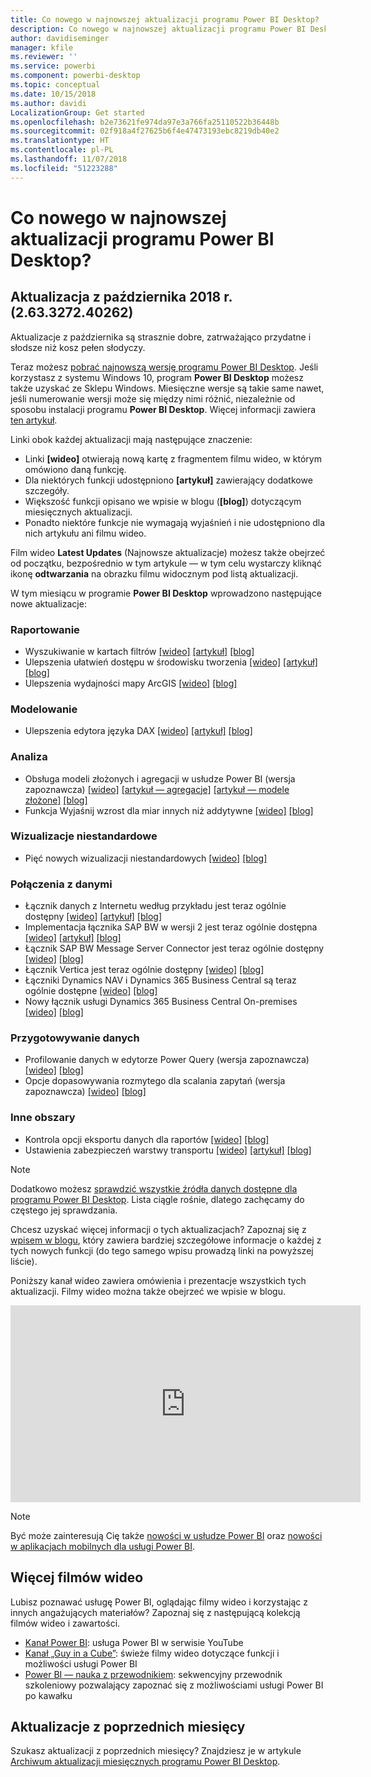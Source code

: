 ```yaml
---
title: Co nowego w najnowszej aktualizacji programu Power BI Desktop?
description: Co nowego w najnowszej aktualizacji programu Power BI Desktop?
author: davidiseminger
manager: kfile
ms.reviewer: ''
ms.service: powerbi
ms.component: powerbi-desktop
ms.topic: conceptual
ms.date: 10/15/2018
ms.author: davidi
LocalizationGroup: Get started
ms.openlocfilehash: b2e73621fe974da97e3a766fa25110522b36448b
ms.sourcegitcommit: 02f918a4f27625b6f4e47473193ebc8219db40e2
ms.translationtype: HT
ms.contentlocale: pl-PL
ms.lasthandoff: 11/07/2018
ms.locfileid: "51223288"
---
```

# <a name="whats-new-in-the-latest-power-bi-desktop-update"></a>Co nowego w najnowszej aktualizacji programu Power BI Desktop?

## <a name="october-2018-update-263327240262"></a>Aktualizacja z października 2018 r. (2.63.3272.40262)

Aktualizacje z października są strasznie dobre, zatrważająco przydatne i słodsze niż kosz pełen słodyczy. 

Teraz możesz [pobrać najnowszą wersję programu Power BI Desktop](https://powerbi.microsoft.com/desktop). Jeśli korzystasz z systemu Windows 10, program **Power BI Desktop** możesz także uzyskać ze Sklepu Windows. Miesięczne wersje są takie same nawet, jeśli numerowanie wersji może się między nimi różnić, niezależnie od sposobu instalacji programu **Power BI Desktop**. Więcej informacji zawiera [ten artykuł](desktop-get-the-desktop.md). 

Linki obok każdej aktualizacji mają następujące znaczenie:

* Linki **[wideo]** otwierają nową kartę z fragmentem filmu wideo, w którym omówiono daną funkcję.
* Dla niektórych funkcji udostępniono **[artykuł]** zawierający dodatkowe szczegóły.
* Większość funkcji opisano we wpisie w blogu (**[blog]**) dotyczącym miesięcznych aktualizacji.
* Ponadto niektóre funkcje nie wymagają wyjaśnień i nie udostępniono dla nich artykułu ani filmu wideo.

Film wideo **Latest Updates** (Najnowsze aktualizacje) możesz także obejrzeć od początku, bezpośrednio w tym artykule — w tym celu wystarczy kliknąć ikonę **odtwarzania** na obrazku filmu widocznym pod listą aktualizacji.

W tym miesiącu w programie **Power BI Desktop** wprowadzono następujące nowe aktualizacje:

### <a name="reporting"></a>Raportowanie

* Wyszukiwanie w kartach filtrów [[wideo]](https://youtu.be/cT3L2VzgBRU?t=56)  [[artykuł]](power-bi-reports-filters-and-highlighting.md)  [[blog]](https://powerbi.microsoft.com/blog/power-bi-desktop-october-2018-feature-summary/%23search) 
* Ulepszenia ułatwień dostępu w środowisku tworzenia [[wideo]](https://youtu.be/cT3L2VzgBRU?t=118)  [[artykuł]](desktop-accessibility.md#arranging-items-in-field-buckets)  [[blog]](https://powerbi.microsoft.com/blog/power-bi-desktop-october-2018-feature-summary/%23accessibility)
* Ulepszenia wydajności mapy ArcGIS [[wideo]](https://youtu.be/cT3L2VzgBRU?t=333)  [[blog]](https://powerbi.microsoft.com/blog/power-bi-desktop-october-2018-feature-summary/%23esri)


### <a name="modeling"></a>Modelowanie

* Ulepszenia edytora języka DAX [[wideo]](https://youtu.be/GO1dhDJhSDY)  [[artykuł]](desktop-formula-editor.md)  [[blog]](https://powerbi.microsoft.com/blog/power-bi-desktop-october-2018-feature-summary/%23daxEditor) 

### <a name="analytics"></a>Analiza

* Obsługa modeli złożonych i agregacji w usłudze Power BI (wersja zapoznawcza) [[wideo]](https://youtu.be/8E6UokaDtc0)  [[artykuł — agregacje]](desktop-aggregations.md) [[artykuł — modele złożone]](desktop-composite-models.md) [[blog]](https://powerbi.microsoft.com/blog/power-bi-desktop-october-2018-feature-summary/%23compositeModels) 
* Funkcja Wyjaśnij wzrost dla miar innych niż addytywne [[wideo]](https://youtu.be/8E6UokaDtc0?t=107)  [[blog]](https://powerbi.microsoft.com/blog/power-bi-desktop-october-2018-feature-summary/%23Insights) 

### <a name="custom-visuals"></a>Wizualizacje niestandardowe

* Pięć nowych wizualizacji niestandardowych  [[wideo]](https://youtu.be/ZfJSSG17SEY)  [[blog]](https://powerbi.microsoft.com/blog/power-bi-desktop-october-2018-feature-summary/%23customVisuals) 

### <a name="data-connectivity"></a>Połączenia z danymi

* Łącznik danych z Internetu według przykładu jest teraz ogólnie dostępny [[wideo]](https://youtu.be/MhrhIXNtelw)  [[artykuł]](desktop-connect-to-web-by-example.md)  [[blog]](https://powerbi.microsoft.com/blog/power-bi-desktop-october-2018-feature-summary/%23webByExample) 
* Implementacja łącznika SAP BW w wersji 2 jest teraz ogólnie dostępna  [[wideo]](https://youtu.be/MhrhIXNtelw?t=133)   [[artykuł]](desktop-sap-bw-connector.md)  [[blog]](https://powerbi.microsoft.com/blog/power-bi-desktop-october-2018-feature-summary/%23sapBW) 
* Łącznik SAP BW Message Server Connector jest teraz ogólnie dostępny  [[wideo]](https://youtu.be/MhrhIXNtelw?t=159)  [[blog]](https://powerbi.microsoft.com/blog/power-bi-desktop-october-2018-feature-summary/%23sapBWmessageServer) 
* Łącznik Vertica jest teraz ogólnie dostępny   [[wideo]](https://youtu.be/MhrhIXNtelw?t=175)  [[blog]](https://powerbi.microsoft.com/blog/power-bi-desktop-october-2018-feature-summary/%23vertica) 
* Łączniki Dynamics NAV i Dynamics 365 Business Central są teraz ogólnie dostępne   [[wideo]](https://youtu.be/MhrhIXNtelw?t=197)  [[blog]](https://powerbi.microsoft.com/blog/power-bi-desktop-october-2018-feature-summary/%23dynamics) 
* Nowy łącznik usługi Dynamics 365 Business Central On-premises   [[wideo]](https://youtu.be/MhrhIXNtelw?t=219)  [[blog]](https://powerbi.microsoft.com/blog/power-bi-desktop-october-2018-feature-summary/%23dynamicsOnPrem) 

### <a name="data-preparation"></a>Przygotowywanie danych
* Profilowanie danych w edytorze Power Query (wersja zapoznawcza) [[wideo]](https://youtu.be/XNNvXCvlDlc)  [[blog]](https://powerbi.microsoft.com/blog/power-bi-desktop-october-2018-feature-summary/%23dataProfiling) 
* Opcje dopasowywania rozmytego dla scalania zapytań (wersja zapoznawcza) [[wideo]](https://youtu.be/XNNvXCvlDlc?t=261)  [[blog]](https://powerbi.microsoft.com/blog/power-bi-desktop-october-2018-feature-summary/%23fuzzyMatching) 

### <a name="other-areas"></a>Inne obszary
* Kontrola opcji eksportu danych dla raportów [[wideo]](https://youtu.be/agjKCFQ1NBQ?t=16)  [[blog]](https://powerbi.microsoft.com/blog/power-bi-desktop-october-2018-feature-summary/%23exportControl) 
* Ustawienia zabezpieczeń warstwy transportu  [[wideo]](https://youtu.be/agjKCFQ1NBQ?t=208)  [[artykuł]](service-admin-power-bi-security.md#enforcing-tls-version-usage)  [[blog]](https://powerbi.microsoft.com/blog/power-bi-desktop-october-2018-feature-summary/%23tls) 


> [!NOTE]
> Dodatkowo możesz [sprawdzić wszystkie źródła danych dostępne dla programu Power BI Desktop](desktop-data-sources.md). Lista ciągle rośnie, dlatego zachęcamy do częstego jej sprawdzania.

Chcesz uzyskać więcej informacji o tych aktualizacjach? Zapoznaj się z [wpisem w blogu](https://powerbi.microsoft.com/blog/power-bi-desktop-october-2018-feature-summary), który zawiera bardziej szczegółowe informacje o każdej z tych nowych funkcji (do tego samego wpisu prowadzą linki na powyższej liście).


Poniższy kanał wideo zawiera omówienia i prezentacje wszystkich tych aktualizacji. Filmy wideo można także obejrzeć we wpisie w blogu.

<iframe width="560" height="315" src="https://www.youtube.com/embed/cT3L2VzgBRU" frameborder="0" allow="autoplay; encrypted-media" allowfullscreen></iframe>


> [!NOTE]
> Być może zainteresują Cię także [nowości w usłudze Power BI](service-whats-new.md) oraz [nowości w aplikacjach mobilnych dla usługi Power BI](consumer/mobile/mobile-whats-new-in-the-mobile-apps.md).

## <a name="more-videos"></a>Więcej filmów wideo

Lubisz poznawać usługę Power BI, oglądając filmy wideo i korzystając z innych angażujących materiałów? Zapoznaj się z następującą kolekcją filmów wideo i zawartości.

-   [Kanał Power BI](https://www.youtube.com/user/mspowerbi): usługa Power BI w serwisie YouTube
-   [Kanał „Guy in a Cube”](https://www.youtube.com/channel/UCFp1vaKzpfvoGai0vE5VJ0w): świeże filmy wideo dotyczące funkcji i możliwości usługi Power BI
-   [Power BI — nauka z przewodnikiem](https://powerbi.microsoft.com/guided-learning/): sekwencyjny przewodnik szkoleniowy pozwalający zapoznać się z możliwościami usługi Power BI po kawałku

## <a name="previous-months-updates"></a>Aktualizacje z poprzednich miesięcy

Szukasz aktualizacji z poprzednich miesięcy? Znajdziesz je w artykule [Archiwum aktualizacji miesięcznych programu Power BI Desktop](desktop-latest-update-archive.md).

